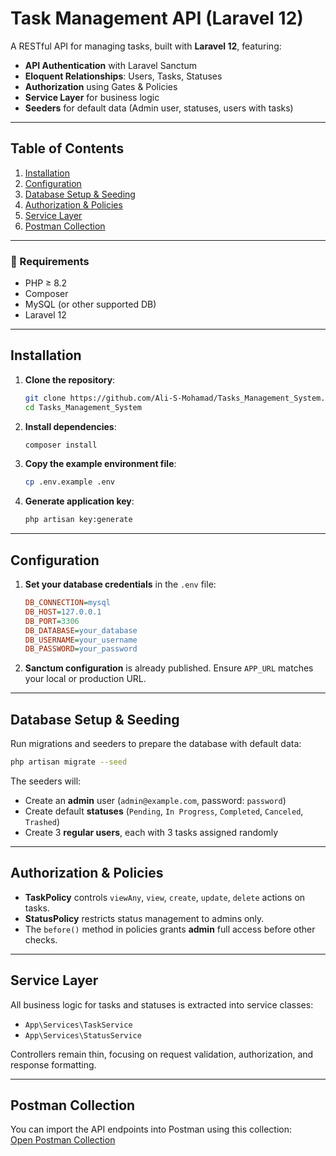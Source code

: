 # Task Management API (Laravel 12)

A RESTful API for managing tasks, built with **Laravel 12**, featuring:

* **API Authentication** with Laravel Sanctum
* **Eloquent Relationships**: Users, Tasks, Statuses
* **Authorization** using Gates & Policies
* **Service Layer** for business logic
* **Seeders** for default data (Admin user, statuses, users with tasks)

---

## Table of Contents

1. [Installation](#installation)
2. [Configuration](#configuration)
3. [Database Setup & Seeding](#database-setup--seeding)
4. [Authorization & Policies](#authorization--policies)
5. [Service Layer](#service-layer)
6. [Postman Collection](#postman-collection)
---


### 🚀 Requirements

* PHP ≥ 8.2
* Composer
* MySQL (or other supported DB)
* Laravel 12
---

## Installation

1. **Clone the repository**:

   ```bash
   git clone https://github.com/Ali-S-Mohamad/Tasks_Management_System.git
   cd Tasks_Management_System
   ```
2. **Install dependencies**:

   ```bash
   composer install
   ```
3. **Copy the example environment file**:

   ```bash
   cp .env.example .env
   ```
4. **Generate application key**:

   ```bash
   php artisan key:generate
   ```

---

## Configuration

1. **Set your database credentials** in the `.env` file:

   ```ini
   DB_CONNECTION=mysql
   DB_HOST=127.0.0.1
   DB_PORT=3306
   DB_DATABASE=your_database
   DB_USERNAME=your_username
   DB_PASSWORD=your_password
   ```
2. **Sanctum configuration** is already published. Ensure `APP_URL` matches your local or production URL.

---

## Database Setup & Seeding

Run migrations and seeders to prepare the database with default data:

```bash
php artisan migrate --seed
```

The seeders will:

* Create an **admin** user (`admin@example.com`, password: `password`)
* Create default **statuses** (`Pending`, `In Progress`, `Completed`, `Canceled`, `Trashed`)
* Create 3 **regular users**, each with 3 tasks assigned randomly

---


## Authorization & Policies

* **TaskPolicy** controls `viewAny`, `view`, `create`, `update`, `delete` actions on tasks.
* **StatusPolicy** restricts status management to admins only.
* The `before()` method in policies grants **admin** full access before other checks.

---

## Service Layer

All business logic for tasks and statuses is extracted into service classes:

* `App\Services\TaskService`
* `App\Services\StatusService`

Controllers remain thin, focusing on request validation, authorization, and response formatting.

---

## Postman Collection

You can import the API endpoints into Postman using this collection:  
[Open Postman Collection](https://documenter.getpostman.com/view/24693079/2sB2qUnk1q)
